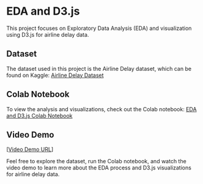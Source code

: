# EDA and D3.js

This project focuses on Exploratory Data Analysis (EDA) and visualization using D3.js for airline delay data.

## Dataset
The dataset used in this project is the Airline Delay dataset, which can be found on Kaggle:
[Airline Delay Dataset](https://www.kaggle.com/datasets/sriharshaeedala/airline-delay)

## Colab Notebook
To view the analysis and visualizations, check out the Colab notebook:
[EDA and D3.js Colab Notebook](https://colab.research.google.com/drive/1tK1yp7VHCQi6NiQ6ByosDGJcduW3czQn?usp=sharing)

## Video Demo
[[Video Demo URL](https://drive.google.com/file/d/1OSs6xB6u-_PNbkrOA-OzhA42ntjYEDkq/view?usp=sharing)]

Feel free to explore the dataset, run the Colab notebook, and watch the video demo to learn more about the EDA process and D3.js visualizations for airline delay data.